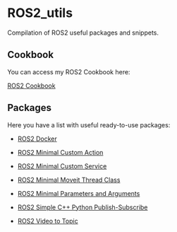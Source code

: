 # ROS2_utils
Compilation of ROS2 useful packages and snippets.

## Cookbook
You can access my ROS2 Cookbook here:

[ROS2 Cookbook](https://github.com/pep248/ros2_cookbook)

## Packages
Here you have a list with useful ready-to-use packages:

- [ROS2 Docker](https://github.com/pep248/ros2_MinimalDocker)

- [ROS2 Minimal Custom Action](https://github.com/pep248/ros2_MinimalCustomAction)

- [ROS2 Minimal Custom Service](https://github.com/pep248/ros2_MinimalCustomService)

- [ROS2 Minimal Moveit Thread Class](https://github.com/pep248/MinimalMoveitThreadClass)

- [ROS2 Minimal Parameters and Arguments](https://github.com/pep248/ros2_MinimalParamArg)

- [ROS2 Simple C++ Python Publish-Subscribe](https://github.com/pep248/simple_cpp_python_publish_subscribe)

- [ROS2 Video to Topic](https://github.com/pep248/video_2_ros2_topic/)

